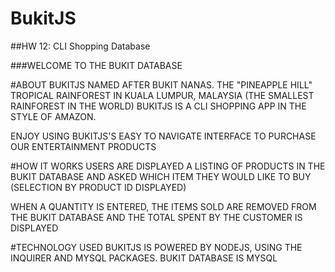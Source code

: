 # BukitJS
##HW 12: CLI Shopping Database

###WELCOME TO THE BUKIT DATABASE

#ABOUT BUKITJS
NAMED AFTER BUKIT NANAS. THE "PINEAPPLE HILL" TROPICAL RAINFOREST IN KUALA LUMPUR, MALAYSIA (THE SMALLEST RAINFOREST IN THE WORLD) BUKITJS IS A CLI SHOPPING APP IN THE STYLE OF AMAZON.

ENJOY USING BUKITJS'S EASY TO NAVIGATE INTERFACE TO PURCHASE OUR ENTERTAINMENT PRODUCTS

#HOW IT WORKS
USERS ARE DISPLAYED A LISTING OF PRODUCTS IN THE BUKIT DATABASE AND ASKED WHICH ITEM THEY WOULD LIKE TO BUY (SELECTION BY PRODUCT ID DISPLAYED)

WHEN A QUANTITY IS ENTERED, THE ITEMS SOLD ARE REMOVED FROM THE BUKIT DATABASE AND THE TOTAL SPENT BY THE CUSTOMER IS DISPLAYED

#TECHNOLOGY USED
BUKITJS IS POWERED BY NODEJS, USING THE INQUIRER AND MYSQL PACKAGES. BUKIT DATABASE IS MYSQL
